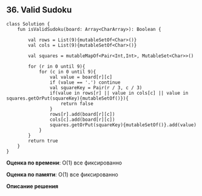 ## 36. Valid Sudoku


```
class Solution {
    fun isValidSudoku(board: Array<CharArray>): Boolean {

        val rows = List(9){mutableSetOf<Char>()}
        val cols = List(9){mutableSetOf<Char>()}

        val squares = mutableMapOf<Pair<Int,Int>, MutableSet<Char>>()

        for (r in 0 until 9){
            for (c in 0 until 9){
                val value = board[r][c]
                if (value == '.') continue
                val squareKey = Pair(r / 3, c / 3)
                if(value in rows[r] || value in cols[c] || value in squares.getOrPut(squareKey){mutableSetOf()}){
                    return false
                }
                rows[r].add(board[r][c])
                cols[c].add(board[r][c])
                squares.getOrPut(squareKey){mutableSetOf()}.add(value)
            }
        }
        return true
    }
}

```

**Оценка по времени**: О(1) все фиксированно


**Оценка по памяти**: О(1) все фиксированно


**Описание решения**
```

```

